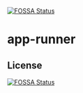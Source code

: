 [![FOSSA Status](https://app.fossa.com/api/projects/git%2Bgithub.com%2Fbrunosantosnet%2Fapp-runner.svg?type=shield)](https://app.fossa.com/projects/git%2Bgithub.com%2Fbrunosantosnet%2Fapp-runner?ref=badge_shield)

# app-runner

## License
[![FOSSA Status](https://app.fossa.com/api/projects/git%2Bgithub.com%2Fbrunosantosnet%2Fapp-runner.svg?type=large)](https://app.fossa.com/projects/git%2Bgithub.com%2Fbrunosantosnet%2Fapp-runner?ref=badge_large)